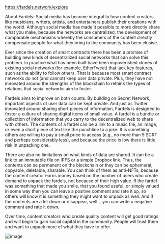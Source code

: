 https://fardels.network/explore

About Fardels:
Social media has become integral to how content creators like musicians, writers, artists, and entertainers publish their creations with the world. Although social media has made it possible to more directly share what you make, because the networks are centralized, the development of comparable mechanisms whereby the consumers of the content directly compensate people for what they bring to the community has been elusive.

Ever since the creation of smart contracts there has been a promise of building new kinds of decentralized social networks that can solve this problem. In practice what has been built have been impoverished clones of existing social networks (for example, EtherTweet) that lack key features, such as the ability to follow others. That is because most smart contract networks do not (and cannot) keep user data private. Plus, they have not innovated around the strengths of the blockchain to rethink the types of relations that social networks aim to foster.

Fardels aims to improve on both counts. By building on Secret Network, important aspects of user data can be kept private. And just as Twitter innovated around sharing short pieces of information, Fardels is designed to foster a culture of sharing digital items of small value. A fardel is a bundle or collection of information that you carry to the decentralized web to share with others. The contents of a fardel can be a link to a music file, an image, or even a short piece of text like the punchline to a joke. It is something others are willing to pay a small price to access (e.g., no more than 5 SCRT and perhaps considerably less), and because the price is low there is little risk in unpacking one.

There are also no limitations on what kinds of data are shared. It can be a link to an immutable file on IPFS or a simple Dropbox link. Thus, the contents can be permanent on the blockchain or they can be ephemeral, copyable, deletable, sharable. You can think of them as anti-NFTs, because the content creator earns money based on the number of users who create demand to unpack the fardels, not because of their high value. If the fardel was something that made you smile, that you found useful, or simply valued in some way then you can leave a positive comment and rate it up, so others will know it is something they might want to unpack as well. And if the contents are a let down or disappear, well... you can write a negative comment and rate it down.

Over time, content creators who create quality content will get good ratings and will begin to gain social capital in the community. People will trust them and want to unpack more of what they have to offer.

![image](https://user-images.githubusercontent.com/25411371/132402595-21ffbff2-3c2d-4bfc-bff9-d1662ee54476.png)
